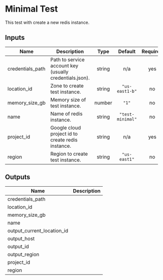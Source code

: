 # Minimal Test

This test with create a new redis instance.

<!-- BEGINNING OF PRE-COMMIT-TERRAFORM DOCS HOOK -->
## Inputs

| Name | Description | Type | Default | Required |
|------|-------------|:----:|:-----:|:-----:|
| credentials\_path | Path to service account key (usually credentials.json). | string | n/a | yes |
| location\_id | Zone to create test instance. | string | `"us-east1-b"` | no |
| memory\_size\_gb | Memory size of test instance. | number | `"1"` | no |
| name | Name of redis instance. | string | `"test-minimal"` | no |
| project\_id | Google cloud project id to create redis instance. | string | n/a | yes |
| region | Region to create test instance. | string | `"us-east1"` | no |

## Outputs

| Name | Description |
|------|-------------|
| credentials\_path |  |
| location\_id |  |
| memory\_size\_gb |  |
| name |  |
| output\_current\_location\_id |  |
| output\_host |  |
| output\_id |  |
| output\_region |  |
| project\_id |  |
| region |  |

<!-- END OF PRE-COMMIT-TERRAFORM DOCS HOOK -->